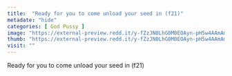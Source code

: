 ```yaml
---
title:  "Ready for you to come unload your seed in (f21)"
metadate: "hide"
categories: [ God Pussy ]
image: "https://external-preview.redd.it/y-fZzJN0LhG0M0EOAyn-pH5w4AAmAmhIb68dATMoi3w.jpg?auto=webp&s=d62d871baa7f3d2e06874b4beb66ac84fc3ee719"
thumb: "https://external-preview.redd.it/y-fZzJN0LhG0M0EOAyn-pH5w4AAmAmhIb68dATMoi3w.jpg?width=640&crop=smart&auto=webp&s=f107a892eb3b8892f1e9031a63114d5246cd843e"
visit: ""
---
```

Ready for you to come unload your seed in (f21)
